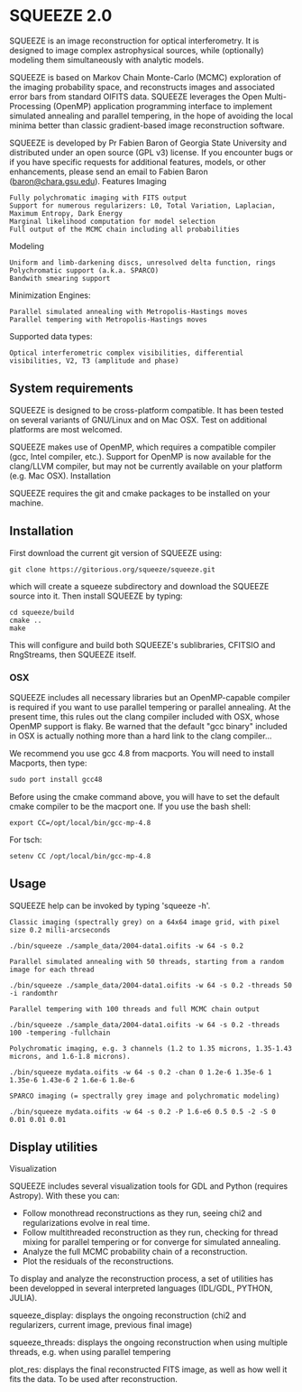 # SQUEEZE 2.0 

SQUEEZE is an image reconstruction for optical interferometry. It is designed to image complex astrophysical sources, while (optionally) modeling them simultaneously with analytic models.

SQUEEZE is based on Markov Chain Monte-Carlo (MCMC) exploration of the imaging probability space, and reconstructs images and associated error bars from standard OIFITS data. SQUEEZE leverages the Open Multi-Processing (OpenMP) application programming interface to implement simulated annealing and parallel tempering, in the hope of avoiding the local minima better than classic gradient-based image reconstruction software.

SQUEEZE is developed by Pr Fabien Baron of Georgia State University and distributed under an open source (GPL v3) license. If you encounter bugs or if you have specific requests for additional features, models, or other enhancements, please send an email to Fabien Baron (baron@chara.gsu.edu).
Features
Imaging

    Fully polychromatic imaging with FITS output
    Support for numerous regularizers: L0, Total Variation, Laplacian, Maximum Entropy, Dark Energy
    Marginal likelihood computation for model selection
    Full output of the MCMC chain including all probabilities

Modeling

    Uniform and limb-darkening discs, unresolved delta function, rings
    Polychromatic support (a.k.a. SPARCO)
    Bandwith smearing support

Minimization Engines:

    Parallel simulated annealing with Metropolis-Hastings moves
    Parallel tempering with Metropolis-Hastings moves

Supported data types:

    Optical interferometric complex visibilities, differential visibilities, V2, T3 (amplitude and phase)

## System requirements

SQUEEZE is designed to be cross-platform compatible. It has been tested on several variants of GNU/Linux and on Mac OSX. Test on additional platforms are most welcomed.

SQUEEZE makes use of OpenMP, which requires a compatible compiler (gcc, Intel compiler, etc.). Support for OpenMP is now available for the clang/LLVM compiler, but may not be currently available on your platform (e.g. Mac OSX).
Installation

SQUEEZE requires the git and cmake packages to be installed on your machine.

## Installation

First download the current git version of SQUEEZE using:
```
git clone https://gitorious.org/squeeze/squeeze.git
```
which will create a squeeze subdirectory and download the SQUEEZE source into it.
Then install SQUEEZE by typing:
```
cd squeeze/build
cmake ..
make
```
This will configure and build both SQUEEZE's sublibraries, CFITSIO and RngStreams, then SQUEEZE itself.


### OSX

SQUEEZE includes all necessary libraries but an OpenMP-capable
compiler is required if you want to use parallel tempering or parallel
annealing. At the present time, this rules out the clang compiler included with
OSX, whose OpenMP support is flaky. Be warned that the default "gcc
binary" included in OSX is actually nothing more than a hard link to the clang compiler...

We recommend you use gcc 4.8 from macports. You will need to install Macports, then type:
```ruby
sudo port install gcc48
```

Before using the cmake command above, you will have to set the default
cmake compiler to be the macport one. If you use the bash shell:
```
export CC=/opt/local/bin/gcc-mp-4.8
```
For tsch:
```
setenv CC /opt/local/bin/gcc-mp-4.8
```


## Usage

SQUEEZE help can be invoked by typing 'squeeze -h'.

    Classic imaging (spectrally grey) on a 64x64 image grid, with pixel size 0.2 milli-arcseconds
```
./bin/squeeze ./sample_data/2004-data1.oifits -w 64 -s 0.2
```
    Parallel simulated annealing with 50 threads, starting from a random image for each thread
```
./bin/squeeze ./sample_data/2004-data1.oifits -w 64 -s 0.2 -threads 50 -i randomthr
```
    Parallel tempering with 100 threads and full MCMC chain output
```
./bin/squeeze ./sample_data/2004-data1.oifits -w 64 -s 0.2 -threads 100 -tempering -fullchain
```
    Polychromatic imaging, e.g. 3 channels (1.2 to 1.35 microns, 1.35-1.43 microns, and 1.6-1.8 microns).
```
./bin/squeeze mydata.oifits -w 64 -s 0.2 -chan 0 1.2e-6 1.35e-6 1 1.35e-6 1.43e-6 2 1.6e-6 1.8e-6
```
    SPARCO imaging (= spectrally grey image and polychromatic modeling)
```
./bin/squeeze mydata.oifits -w 64 -s 0.2 -P 1.6-e6 0.5 0.5 -2 -S 0 0.01 0.01 0.01
```

## Display utilities

Visualization

SQUEEZE includes several visualization tools for GDL and Python (requires Astropy). With these you can: 
* Follow monothread reconstructions as they run, seeing chi2 and regularizations evolve in real time. 
* Follow multithreaded reconstruction as they run, checking for thread mixing for parallel tempering or for converge for simulated annealing. 
* Analyze the full MCMC probability chain of a reconstruction. 
* Plot the residuals of the reconstructions.


To display and analyze the reconstruction process, a set of utilities
has been developped in several interpreted languages (IDL/GDL, PYTHON, JULIA).

squeeze_display: displays the ongoing reconstruction (chi2 and regularizers,
current image, previous final image)

squeeze_threads: displays the ongoing reconstruction when using multiple
threads, e.g. when using parallel tempering

plot_res: displays the final reconstructed FITS image, as well as how well
it fits the data. To be used after reconstruction.
